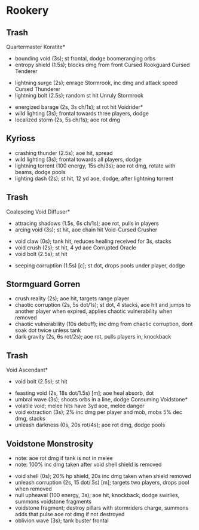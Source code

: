 # Rookery

## Trash
Quartermaster Koratite*
  + bounding void (3s); st frontal, dodge boomeranging orbs
  + entropy shield (1.5s); blocks dmg from front
Cursed Rookguard
Cursed Tenderer
  * lightning surge (2s); enrage Stormrook, inc dmg and attack speed
Cursed Thunderer
  * lightning bolt (2.5s); random st hit
Unruly Stormrook
  + energized barage (2s, 3s ch/1s); st rot hit
Voidrider*
  + wild lighting (3s); frontal towards three players, dodge
  + localized storm (2s, 5s ch/1s); aoe rot dmg

## Kyrioss
  + crashing thunder (2.5s); aoe hit, spread
  + wild lighting (3s); frontal towards all players, dodge
  + lightning torrent (100 energy, 15s ch/3s); aoe rot dmg, rotate with beams, dodge pools
  + lighting dash (2s); st hit, 12 yd aoe, dodge, after lightning torrent

## Trash
Coalescing Void Diffuser*
  + attracing shadows (1.5s, 6s ch/1s); aoe rot, pulls in players
  + arcing void (3s); st hit, aoe chain hit
Void-Cursed Crusher
  - void claw (0s); tank hit, reduces healing received for 3s, stacks
  - void crush (2s); st hit, 4 yd aoe
Corrupted Oracle
  - void bolt (2.5s); st hit
  + seeping corruption (1.5s) [c]; st dot, drops pools under player, dodge

## Stormguard Gorren
  + crush reality (2s); aoe hit, targets range player
  + chaotic corruption (2s, 5s dot/1s); st dot, 4 stacks, aoe hit and jumps to another player when expired, applies chaotic vulnerability when removed
  + chaotic vulnerability (10s debuff); inc dmg from chaotic corruption, dont soak dot twice unless tank
  + dark gravity (2s, 6s rot/2s); aoe rot, pulls players in, knockback

## Trash
Void Ascendant*
  - void bolt (2.5s); st hit
  + feasting void (2s, 18s dot/1.5s) [m]; aoe heal absorb, dot
  + umbral wave (3s); shoots orbs in a line, dodge
Consuming Voidstone*
  + volatile void; melee hits have 3yd aoe, melee danger
  + void extraction (3s); 2% inc dmg per player and mob, mobs 5% dec dmg, stacks
  + unleash darkness (0s, 20s rot/4s); aoe rot dmg, dodge pools

## Voidstone Monstrosity
  - note: aoe rot dmg if tank is not in melee
  - note: 100% inc dmg taken after void shell shield is removed
  + void shell (0s); 20% hp shield, 20s inc dmg taken when shield removed
  + unleash corruption (2s, 15 dot/.5s) [m]; targets two players, drops pool when removed
  + null upheaval (100 energy, 3s); aoe hit, knockback, dodge swirlies, summons voidstone fragments
  + voidstone fragment; destroy pillars with stormriders charge, summons adds that pulse aoe rot dmg if not destroyed
  + oblivion wave (3s); tank buster frontal
